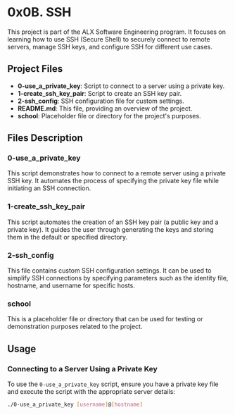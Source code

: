 # 0x0B. SSH

This project is part of the ALX Software Engineering program. It focuses on learning how to use SSH (Secure Shell) to securely connect to remote servers, manage SSH keys, and configure SSH for different use cases.

## Project Files

- **0-use_a_private_key**: Script to connect to a server using a private key.
- **1-create_ssh_key_pair**: Script to create an SSH key pair.
- **2-ssh_config**: SSH configuration file for custom settings.
- **README.md**: This file, providing an overview of the project.
- **school**: Placeholder file or directory for the project's purposes.

## Files Description

### 0-use_a_private_key

This script demonstrates how to connect to a remote server using a private SSH key. It automates the process of specifying the private key file while initiating an SSH connection.

### 1-create_ssh_key_pair

This script automates the creation of an SSH key pair (a public key and a private key). It guides the user through generating the keys and storing them in the default or specified directory.

### 2-ssh_config

This file contains custom SSH configuration settings. It can be used to simplify SSH connections by specifying parameters such as the identity file, hostname, and username for specific hosts.

### school

This is a placeholder file or directory that can be used for testing or demonstration purposes related to the project.

## Usage

### Connecting to a Server Using a Private Key

To use the `0-use_a_private_key` script, ensure you have a private key file and execute the script with the appropriate server details:

```bash
./0-use_a_private_key [username]@[hostname]

